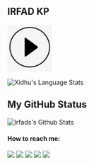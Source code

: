 ## IRFAD KP


<a href="https://irfadkp.github.io/mywebsite/"><img align="center" alt="Hi" width="20%" src="unnamed.png" /></a><br>

<img align="center" alt="Xidhu's Language Stats" src="https://github-readme-stats.vercel.app/api/top-langs/?username=Xidhu&langs_count=8&layout=compact&hide=html%22&hide_border=true&theme=vision-friendly-dark&bg_color=0D1117" />
  
 
<br>

**My GitHub Status**
---



<img align="center" alt="Irfads's Github Stats" src="https://github-readme-stats.vercel.app/api?username=Xidhu&show_icons=true&theme=radical " />


  ####  How to reach me:   
  
  [<img src="https://img.icons8.com/color/48/000000/twitter.png" width="3.5%"/>](https://twitter.com/Alirfad)
  [<img src="https://img.icons8.com/color/48/000000/linkedin.png" width="3.5%"/>](https://www.linkedin.com/in/irfad-kp-8b1077132/)
  [<img src="https://img.icons8.com/fluent/48/000000/facebook-new.png" width="3.5%"/>]()
  [<img src="https://img.icons8.com/fluent/48/000000/instagram-new.png" width="3.5%"/>](https://www.instagram.com/irfad_kodapparambil/)
  <a href="mailto:alirfad7@gmail.com"> <img src="https://img.icons8.com/fluent/48/000000/gmail.png" width="3.5%"/> </a>
